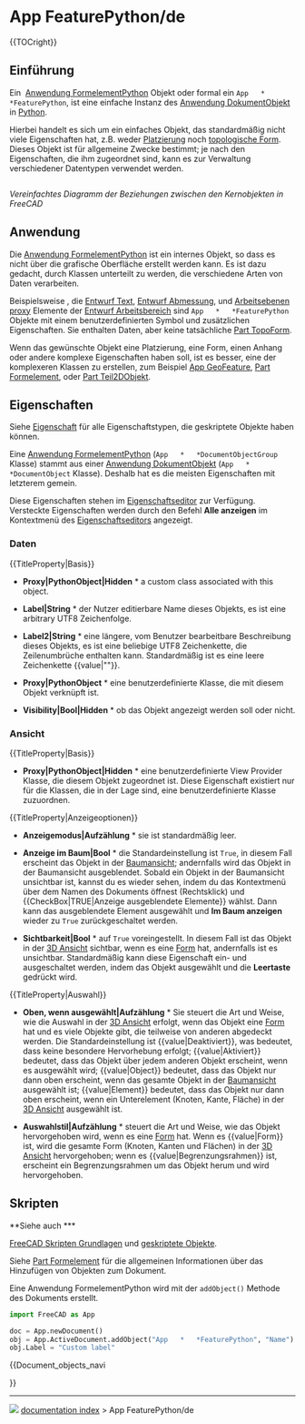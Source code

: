 # App FeaturePython/de
{{TOCright}}

## Einführung

Ein <img alt="" src=images/Feature.svg  style="width   *32px;"> [Anwendung FormelementPython](App_FeaturePython/de.md) Objekt oder formal ein `App   *   *FeaturePython`, ist eine einfache Instanz des [Anwendung DokumentObjekt](App_DocumentObject/de.md) in [Python](Python/de.md).


<div class="mw-translate-fuzzy">

Hierbei handelt es sich um ein einfaches Objekt, das standardmäßig nicht viele Eigenschaften hat, z.B. weder [Platzierung](Placement/de.md) noch [topologische Form](Part_TopoShape/de.md). Dieses Objekt ist für allgemeine Zwecke bestimmt; je nach den Eigenschaften, die ihm zugeordnet sind, kann es zur Verwaltung verschiedener Datentypen verwendet werden.


</div>

<img alt="" src=images/FreeCAD_core_objects.svg  style="width   *800px;">



*Vereinfachtes Diagramm der Beziehungen zwischen den Kernobjekten in FreeCAD*

## Anwendung

Die [Anwendung FormelementPython](App_FeaturePython/de.md) ist ein internes Objekt, so dass es nicht über die grafische Oberfläche erstellt werden kann. Es ist dazu gedacht, durch Klassen unterteilt zu werden, die verschiedene Arten von Daten verarbeiten.


<div class="mw-translate-fuzzy">

Beispielsweise , die [Entwurf Text](Draft_Text/de.md), [Entwurf Abmessung](Draft_Dimension/de.md), und [Arbeitsebenen proxy](Draft_WorkingPlaneProxy/de.md) Elemente der [Entwurf Arbeitsbereich](Draft_Workbench/de.md) sind `App   *   *FeaturePython` Objekte mit einem benutzerdefinierten Symbol und zusätzlichen Eigenschaften. Sie enthalten Daten, aber keine tatsächliche [Part TopoForm](Part_TopoShape/de.md).


</div>

Wenn das gewünschte Objekt eine Platzierung, eine Form, einen Anhang oder andere komplexe Eigenschaften haben soll, ist es besser, eine der komplexeren Klassen zu erstellen, zum Beispiel [App GeoFeature](App_GeoFeature/de.md), [Part Formelement](Part_Feature/de.md), oder [Part Teil2DObjekt](Part_Part2DObject/de.md).

## Eigenschaften

Siehe [Eigenschaft](Property/de.md) für alle Eigenschaftstypen, die geskriptete Objekte haben können.


<div class="mw-translate-fuzzy">

Eine [Anwendung FormelementPython](App_FeaturePython/de.md) (`App   *   *DocumentObjectGroup` Klasse) stammt aus einer [Anwendung DokumentObjekt](App_DocumentObject/de.md) (`App   *   *DocumentObject` Klasse). Deshalb hat es die meisten Eigenschaften mit letzterem gemein.


</div>

Diese Eigenschaften stehen im [Eigenschaftseditor](Property_editor/de.md) zur Verfügung. Versteckte Eigenschaften werden durch den Befehl **Alle anzeigen** im Kontextmenü des [Eigenschaftseditors](Property_editor/de.md) angezeigt.

### Daten


{{TitleProperty|Basis}}

-    **Proxy|PythonObject|Hidden**   * a custom class associated with this object.

-    **Label|String**   * der Nutzer editierbare Name dieses Objekts, es ist eine arbitrary UTF8 Zeichenfolge.

-    **Label2|String**   * eine längere, vom Benutzer bearbeitbare Beschreibung dieses Objekts, es ist eine beliebige UTF8 Zeichenkette, die Zeilenumbrüche enthalten kann. Standardmäßig ist es eine leere Zeichenkette {{value|""}}.

-    **Proxy|PythonObject**   * eine benutzerdefinierte Klasse, die mit diesem Objekt verknüpft ist.

-    **Visibility|Bool|Hidden**   * ob das Objekt angezeigt werden soll oder nicht.

### Ansicht


{{TitleProperty|Basis}}


<div class="mw-translate-fuzzy">

-    **Proxy|PythonObject|Hidden**   * eine benutzerdefinierte View Provider Klasse, die diesem Objekt zugeordnet ist. Diese Eigenschaft existiert nur für die Klassen, die in der Lage sind, eine benutzerdefinierte Klasse zuzuordnen.


</div>


{{TitleProperty|Anzeigeoptionen}}

-    **Anzeigemodus|Aufzählung**   * sie ist standardmäßig leer.

-    **Anzeige im Baum|Bool**   * die Standardeinstellung ist `True`, in diesem Fall erscheint das Objekt in der [Baumansicht](Tree_view/de.md); andernfalls wird das Objekt in der Baumansicht ausgeblendet. Sobald ein Objekt in der Baumansicht unsichtbar ist, kannst du es wieder sehen, indem du das Kontextmenü über dem Namen des Dokuments öffnest (Rechtsklick) und {{CheckBox|TRUE|Anzeige ausgeblendete Elemente}} wählst. Dann kann das ausgeblendete Element ausgewählt und **Im Baum anzeigen** wieder zu `True` zurückgeschaltet werden.

-    **Sichtbarkeit|Bool**   * auf `True` voreingestellt. In diesem Fall ist das Objekt in der [3D Ansicht](3D_view/de.md) sichtbar, wenn es eine [Form](Part_TopoShape/de.md) hat, andernfalls ist es unsichtbar. Standardmäßig kann diese Eigenschaft ein- und ausgeschaltet werden, indem das Objekt ausgewählt und die **Leertaste** gedrückt wird.


{{TitleProperty|Auswahl}}

-    **Oben, wenn ausgewählt|Aufzählung**   * Sie steuert die Art und Weise, wie die Auswahl in der [3D Ansicht](3D_view/de.md) erfolgt, wenn das Objekt eine [Form](Part_TopoShape/de.md) hat und es viele Objekte gibt, die teilweise von anderen abgedeckt werden. Die Standardeinstellung ist {{value|Deaktiviert}}, was bedeutet, dass keine besondere Hervorhebung erfolgt; {{value|Aktiviert}} bedeutet, dass das Objekt über jedem anderen Objekt erscheint, wenn es ausgewählt wird; {{value|Object}} bedeutet, dass das Objekt nur dann oben erscheint, wenn das gesamte Objekt in der [Baumansicht](Tree_view/de.md) ausgewählt ist; {{value|Element}} bedeutet, dass das Objekt nur dann oben erscheint, wenn ein Unterelement (Knoten, Kante, Fläche) in der [3D Ansicht](3D_view/de.md) ausgewählt ist.

-    **Auswahlstil|Aufzählung**   * steuert die Art und Weise, wie das Objekt hervorgehoben wird, wenn es eine [Form](Part_TopoShape/de.md) hat. Wenn es {{value|Form}} ist, wird die gesamte Form (Knoten, Kanten und Flächen) in der [3D Ansicht](3D_view/de.md) hervorgehoben; wenn es {{value|Begrenzungsrahmen}} ist, erscheint ein Begrenzungsrahmen um das Objekt herum und wird hervorgehoben.

## Skripten


**Siehe auch   ***

[FreeCAD Skripten Grundlagen](FreeCAD_Scripting_Basics/de.md) und [geskriptete Objekte](Scripted_objects/de.md).

Siehe [Part Formelement](Part_Feature/de.md) für die allgemeinen Informationen über das Hinzufügen von Objekten zum Dokument.

Eine Anwendung FormelementPython wird mit der `addObject()` Methode des Dokuments erstellt.


```python
import FreeCAD as App

doc = App.newDocument()
obj = App.ActiveDocument.addObject("App   *   *FeaturePython", "Name")
obj.Label = "Custom label"
```


{{Document_objects_navi

}}



---
![](images/Right_arrow.png) [documentation index](../README.md) > App FeaturePython/de
